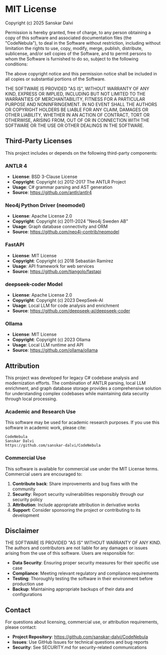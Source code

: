 # MIT License

Copyright (c) 2025 Sanskar Dalvi

Permission is hereby granted, free of charge, to any person obtaining a copy
of this software and associated documentation files (the "CodeNebula"), to deal
in the Software without restriction, including without limitation the rights
to use, copy, modify, merge, publish, distribute, sublicense, and/or sell
copies of the Software, and to permit persons to whom the Software is
furnished to do so, subject to the following conditions:

The above copyright notice and this permission notice shall be included in all
copies or substantial portions of the Software.

THE SOFTWARE IS PROVIDED "AS IS", WITHOUT WARRANTY OF ANY KIND, EXPRESS OR
IMPLIED, INCLUDING BUT NOT LIMITED TO THE WARRANTIES OF MERCHANTABILITY,
FITNESS FOR A PARTICULAR PURPOSE AND NONINFRINGEMENT. IN NO EVENT SHALL THE
AUTHORS OR COPYRIGHT HOLDERS BE LIABLE FOR ANY CLAIM, DAMAGES OR OTHER
LIABILITY, WHETHER IN AN ACTION OF CONTRACT, TORT OR OTHERWISE, ARISING FROM,
OUT OF OR IN CONNECTION WITH THE SOFTWARE OR THE USE OR OTHER DEALINGS IN THE
SOFTWARE.

## Third-Party Licenses

This project includes or depends on the following third-party components:

### ANTLR 4
- **License**: BSD 3-Clause License
- **Copyright**: Copyright (c) 2012-2017 The ANTLR Project
- **Usage**: C# grammar parsing and AST generation
- **Source**: https://github.com/antlr/antlr4

### Neo4j Python Driver (neomodel)
- **License**: Apache License 2.0
- **Copyright**: Copyright (c) 2011-2024 "Neo4j Sweden AB"
- **Usage**: Graph database connectivity and ORM
- **Source**: https://github.com/neo4j-contrib/neomodel

### FastAPI
- **License**: MIT License
- **Copyright**: Copyright (c) 2018 Sebastián Ramírez
- **Usage**: API framework for web services
- **Source**: https://github.com/tiangolo/fastapi

### deepseek-coder Model
- **License**: Apache License 2.0
- **Copyright**: Copyright (c) 2023 DeepSeek-AI
- **Usage**: Local LLM for code analysis and enrichment
- **Source**: https://github.com/deepseek-ai/deepseek-coder

### Ollama
- **License**: MIT License
- **Copyright**: Copyright (c) 2023 Ollama
- **Usage**: Local LLM runtime and API
- **Source**: https://github.com/ollama/ollama

## Attribution

This project was developed for legacy C# codebase analysis and modernization efforts. The combination of ANTLR parsing, local LLM enrichment, and graph database storage provides a comprehensive solution for understanding complex codebases while maintaining data security through local processing.

### Academic and Research Use

This software may be used for academic research purposes. If you use this software in academic work, please cite:

```
CodeNebula
Sanskar Dalvi
https://github.com/sanskar-dalvi/CodeNebula
```

### Commercial Use

This software is available for commercial use under the MIT License terms. Commercial users are encouraged to:

1. **Contribute back**: Share improvements and bug fixes with the community
2. **Security**: Report security vulnerabilities responsibly through our security policy
3. **Attribution**: Include appropriate attribution in derivative works
4. **Support**: Consider sponsoring the project or contributing to its development

## Disclaimer

THE SOFTWARE IS PROVIDED "AS IS" WITHOUT WARRANTY OF ANY KIND. The authors and contributors are not liable for any damages or issues arising from the use of this software. Users are responsible for:

- **Data Security**: Ensuring proper security measures for their specific use case
- **Compliance**: Meeting relevant regulatory and compliance requirements
- **Testing**: Thoroughly testing the software in their environment before production use
- **Backup**: Maintaining appropriate backups of their data and configurations

## Contact

For questions about licensing, commercial use, or attribution requirements, please contact:

- **Project Repository**: https://github.com/sanskar-dalvi/CodeNebula
- **Issues**: Use GitHub Issues for technical questions and bug reports
- **Security**: See SECURITY.md for security-related communications
